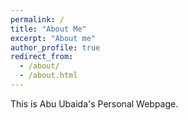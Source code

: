 ```yaml
---
permalink: /
title: "About Me"
excerpt: "About me"
author_profile: true
redirect_from: 
  - /about/
  - /about.html
---
```


This is Abu Ubaida's Personal Webpage.

<script type="text/javascript" id="clstr_globe" src="//clustrmaps.com/globe.js?d=X4zwla3VvqasU-XJ7VSxuAHNSZMeubSgPKEAJMvahJU"></script>

